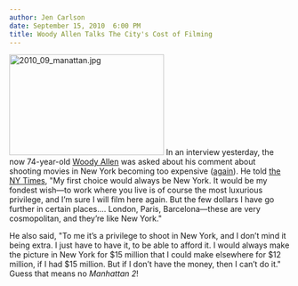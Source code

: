 ```yaml
---
author: Jen Carlson
date: September 15, 2010  6:00 PM
title: Woody Allen Talks The City's Cost of Filming
---
```


<p><span class="mt-enclosure mt-enclosure-image" style="display: inline;"> <img alt="2010_09_manattan.jpg" src="https://web.archive.org/web/20130619021428im_/http://gothamist.com/attachments/jen/2010_09_manattan.jpg" width="278" height="181" class="image-left"> </span>In an interview yesterday, the now 74-year-old <a href="https://web.archive.org/web/20130619021428/http://gothamist.com/tags/woodyallen">Woody Allen</a> was asked about his comment about shooting movies in New York becoming too expensive (<a href="https://web.archive.org/web/20130619021428/http://gothamist.com/2009/06/18/woody_allen_talks_new_york.php">again</a>). He told <a href="https://web.archive.org/web/20130619021428/http://www.nytimes.com/2010/09/15/movies/15woody.html?_r=1&amp;partner=rss&amp;emc=rss">the NY Times</a>, &quot;My first choice would always be New York. It would be my fondest wish&#x2014;to work where you live is of course the most luxurious privilege, and I&#x2019;m sure I will film here again. But the few dollars I have go further in certain places.... London, Paris, Barcelona&#x2014;these are very cosmopolitan, and they&#x2019;re like New York.&quot;</p>

<p>He also said, &quot;To me it&#x2019;s a privilege to shoot in New York, and I don&#x2019;t mind it being extra. I just have to have it, to be able to afford it. I would always make the picture in New York for $15 million that I could make elsewhere for $12 million, if I had $15 million. But if I don&#x2019;t have the money, then I can&#x2019;t do it.&quot; Guess that means no <em>Manhattan 2</em>!</p>